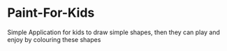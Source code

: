 # Paint-For-Kids
Simple Application for kids to draw simple shapes, then they can play and enjoy by colouring these shapes
